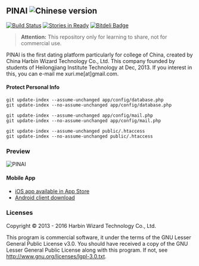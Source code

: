 ## PINAI ![Chinese version](https://upload.wikimedia.org/wikipedia/commons/thumb/f/fa/Flag_of_the_People%27s_Republic_of_China.svg/22px-Flag_of_the_People%27s_Republic_of_China.svg.png)

[![Build Status](https://travis-ci.org/Luxurioust/wizard.svg?branch=master)](https://travis-ci.org/Luxurioust/wizard) [![Stories in Ready](https://badge.waffle.io/Luxurioust/wizard.svg?label=ready&title=Ready)](http://waffle.io/Luxurioust/wizard) [![Bitdeli Badge](https://d2weczhvl823v0.cloudfront.net/Luxurioust/wizard/trend.png)](https://bitdeli.com/free "Bitdeli Badge")

> **Attention:** This repository only for learning to share, not for commercial use.


PINAI is the first dating platform particularly for college of China, created by China Harbin Wizard Technology Co., Ltd. This company founded by students of Heilongjiang Institute Technology at Dec, 2013. If you interest in this, you can e-mail me xuri.me[at]gmail.com.

#### Protect Personal Info

```
git update-index --assume-unchanged app/config/database.php
git update-index --no-assume-unchanged app/config/database.php

git update-index --assume-unchanged app/config/mail.php
git update-index --no-assume-unchanged app/config/mail.php

git update-index --assume-unchanged public/.htaccess
git update-index --no-assume-unchanged public/.htaccess
```

### Preview
![PINAI](http://trustworty.github.io/images/201503/pinai521.com.jpg "PINAI")

#### Mobile App

* [iOS app available in App Store](https://itunes.apple.com/cn/app/pin-ai/id985554599?l=en&mt=8)
* [Android client download](http://fir.im/pinai)

### Licenses

Copyright &copy; 2013 - 2016 Harbin Wizard Technology Co., Ltd.

This program is commercial software, it under the terms of the GNU Lesser General Public License v3.0. You should have received a copy of the GNU Lesser General Public License along with this program. If not, see <http://www.gnu.org/licenses/lgpl-3.0.txt>.
